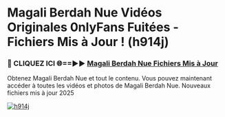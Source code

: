 # Magali Berdah Nue Vidéos Originales 0nlyFans Fuitées - Fichiers Mis à Jour ! (h914j)

<h3>🔴 CLIQUEZ ICI 🌐==►► <a href="https://tinyurl.com/2pmr4ezf" rel="nofollow">Magali Berdah Nue Fichiers Mis à Jour</a></h3>

Obtenez Magali Berdah Nue et tout le contenu. Vous pouvez maintenant accéder à toutes les vidéos et photos de Magali Berdah Nue. Nouveaux fichiers mis à jour 2025

[![h914j](https://i.imgur.com/6SNvagu.gif)](https://tinyurl.com/2pmr4ezf)

